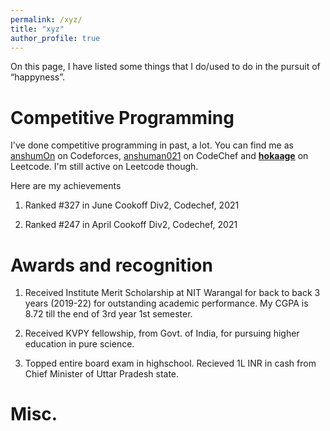 ```yaml
---
permalink: /xyz/
title: "xyz"
author_profile: true
---
```



On this page, I have listed some things that I do/used to do in the pursuit of “happyness”.

# Competitive Programming 

I've done competitive programming in past, a lot. You can find me as [anshumOn](https://codeforces.com/profile/anshumOn) on Codeforces,
[anshuman021](https://www.codechef.com/users/anshuman021) on CodeChef and [__hokaage__](https://leetcode.com/__hokaage__/) on Leetcode. 
I'm still active on Leetcode though.

Here are my achievements
    
1. Ranked #327 in June Cookoff Div2, Codechef, 2021

2. Ranked #247 in April Cookoff Div2, Codechef, 2021

# Awards and recognition

1. Received Institute Merit Scholarship at NIT Warangal for back to back 3 years (2019-22) for outstanding academic performance. My CGPA is
    8.72 till the end of 3rd year 1st semester.

2. Received KVPY fellowship, from Govt. of India, for pursuing higher education in pure science.

3. Topped entire board exam in highschool. Recieved 1L INR in cash from Chief Minister of Uttar Pradesh state.


# Misc. 

